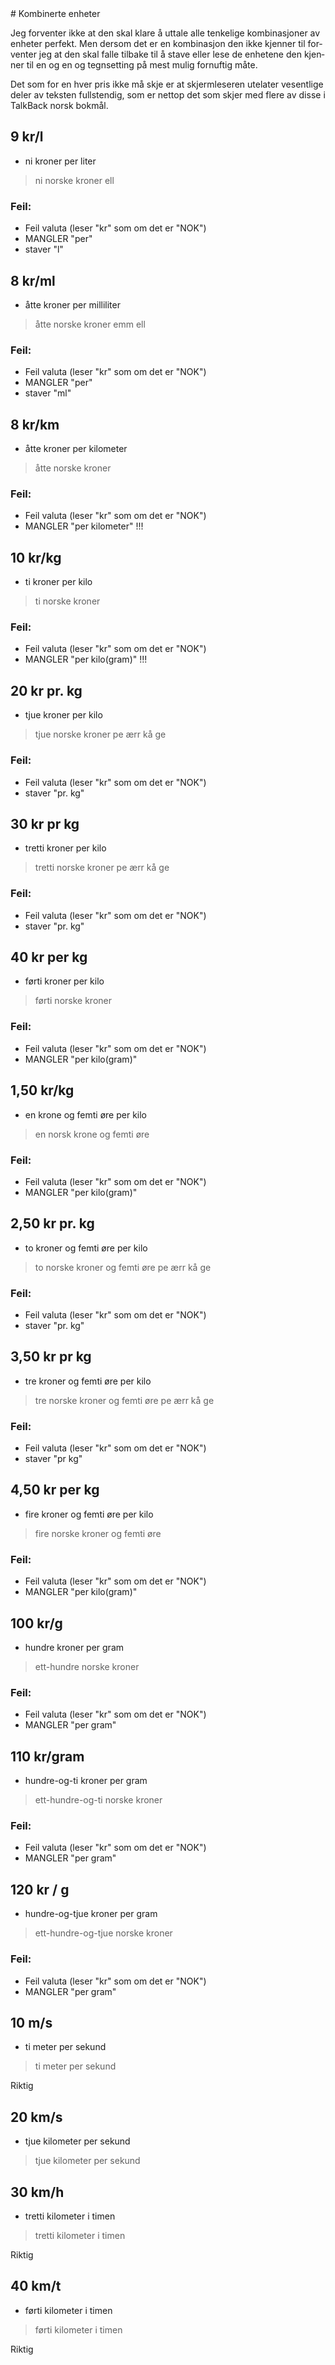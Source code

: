 <div lang="nb">
# Kombinerte enheter

Jeg forventer ikke at den skal klare å uttale alle tenkelige kombinasjoner av enheter perfekt.
Men dersom det er en kombinasjon den ikke kjenner til forventer jeg at den skal falle tilbake til å stave eller lese de enhetene den kjenner til en og en og tegnsetting på mest mulig fornuftig måte.

Det som for en hver pris ikke må skje er at skjermleseren utelater vesentlige deler av teksten fullstendig, som er nettop det som skjer med flere av disse i TalkBack norsk bokmål.

## 9 kr/l

- ni kroner per liter

> ni norske kroner ell

### Feil:

- Feil valuta (leser "kr" som om det er "NOK")
- MANGLER "per"
- staver "l"


## 8 kr/ml

- åtte kroner per milliliter

> åtte norske kroner emm ell

### Feil:

- Feil valuta (leser "kr" som om det er "NOK")
- MANGLER "per"
- staver "ml"

## 8 kr/km

- åtte kroner per kilometer

> åtte norske kroner

### Feil:

- Feil valuta (leser "kr" som om det er "NOK")
- MANGLER "per kilometer" !!!


## 10 kr/kg

- ti kroner per kilo

> ti norske kroner

### Feil:

- Feil valuta (leser "kr" som om det er "NOK")
- MANGLER "per kilo(gram)" !!!

## 20 kr pr. kg

- tjue kroner per kilo

> tjue norske kroner pe ærr kå ge

### Feil:

- Feil valuta (leser "kr" som om det er "NOK")
- staver "pr. kg"

## 30 kr pr kg

- tretti kroner per kilo

> tretti norske kroner pe ærr kå ge

### Feil:

- Feil valuta (leser "kr" som om det er "NOK")
- staver "pr. kg"

## 40 kr per kg

- førti kroner per kilo

> førti norske kroner

### Feil:

- Feil valuta (leser "kr" som om det er "NOK")
- MANGLER "per kilo(gram)"

## 1,50 kr/kg

- en krone og femti øre per kilo
<!-- - en og-en-halv krone per kilo -->
<!-- - en (komma) femti krone(r) per kilo -->

> en norsk krone og femti øre

### Feil:

- Feil valuta (leser "kr" som om det er "NOK")
- MANGLER "per kilo(gram)"

## 2,50 kr pr. kg

- to kroner og femti øre per kilo
<!-- - to og-en-halv kroner per kilo -->
<!-- - to (komma) femti kroner per kilo -->

> to norske kroner og femti øre pe ærr kå ge

### Feil:

- Feil valuta (leser "kr" som om det er "NOK")
- staver "pr. kg"

## 3,50 kr pr kg

- tre kroner og femti øre per kilo
<!-- - tre og-en-halv kroner per kilo -->
<!-- - tre (komma) femti kroner per kilo -->

> tre norske kroner og femti øre pe ærr kå ge

### Feil:

- Feil valuta (leser "kr" som om det er "NOK")
- staver "pr kg"


## 4,50 kr per kg

- fire kroner og femti øre per kilo
<!-- - fire og-en-halv kroner per kilo -->
<!-- - fire (komma) femti kroner per kilo -->

> fire norske kroner og femti øre

### Feil:

- Feil valuta (leser "kr" som om det er "NOK")
- MANGLER "per kilo(gram)"

## 100 kr/g

- hundre kroner per gram

> ett-hundre norske kroner

### Feil:

- Feil valuta (leser "kr" som om det er "NOK")
- MANGLER "per gram"


## 110 kr/gram

- hundre-og-ti kroner per gram

> ett-hundre-og-ti norske kroner

### Feil:

- Feil valuta (leser "kr" som om det er "NOK")
- MANGLER "per gram"

## 120 kr / g

- hundre-og-tjue kroner per gram

> ett-hundre-og-tjue norske kroner

### Feil:

- Feil valuta (leser "kr" som om det er "NOK")
- MANGLER "per gram"


## 10 m/s

- ti meter per sekund

> ti meter per sekund

Riktig

## 20 km/s

- tjue kilometer per sekund

> tjue kilometer per sekund

## 30 km/h

- tretti kilometer i timen

> tretti kilometer i timen

Riktig

## 40 km/t

- førti kilometer i timen

> førti kilometer i timen

Riktig


</div>
